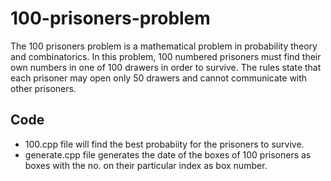 # 100-prisoners-problem
The 100 prisoners problem is a mathematical problem in probability theory and combinatorics. In this problem, 100 numbered prisoners must find their own numbers in one of 100 drawers in order to survive. The rules state that each prisoner may open only 50 drawers and cannot communicate with other prisoners.

## Code

* 100.cpp file will find the best probabiity for the prisoners to survive.
* generate.cpp file generates the date of the boxes of 100 prisoners as boxes with the no. on their particular index as box number.
